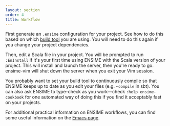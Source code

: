 ```yaml
---
layout: section
order: 4
title: Workflow
---
```


First generate an `.ensime` configuration for your project. See how to do this based on which [build tool](/build_tools/) you are using. You will need to do this again if you change your project dependencies.

Then, edit a Scala file in your project. You will be prompted to run `:EnInstall` if it's your first time using ENSIME with the Scala version of your project. This will install and launch the server, then you're ready to go. ensime-vim will shut down the server when you exit your Vim session.

You probably want to set your build tool to continuously compile so that ENSIME keeps up to date as you edit your files (e.g. `~compile` in sbt). You can also ask ENSIME to type-check as you work—check `:help ensime-cookbook` for one automated way of doing this if you find it acceptably fast on your projects.

For additional practical information on ENSIME workflows, you can find some useful information on the [Emacs page](/editors/emacs/userguide).
